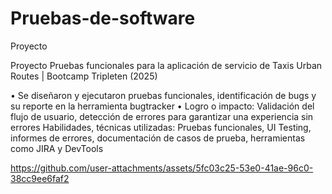# Pruebas-de-software

Proyecto 


Proyecto Pruebas funcionales para la aplicación de servicio de Taxis Urban Routes | Bootcamp Tripleten (2025)

•	Se diseñaron y ejecutaron pruebas funcionales, identificación de bugs y su reporte en la herramienta bugtracker
•	Logro o impacto: Validación del flujo de usuario, detección de errores para garantizar una experiencia sin errores
Habilidades, técnicas utilizadas: Pruebas funcionales, UI Testing, informes de errores, documentación de casos de prueba, herramientas como JIRA y DevTools


https://github.com/user-attachments/assets/5fc03c25-53e0-41ae-96c0-38cc9ee6faf2




